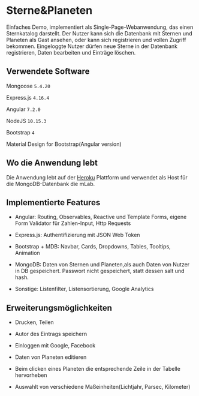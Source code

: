 # Sterne&Planeten

Einfaches Demo, implementiert als Single-Page-Webanwendung, das einen Sternkatalog darstellt. 
Der Nutzer kann sich die Datenbank mit Sternen und Planeten als Gast ansehen, oder kann sich
registrieren und vollen Zugriff bekommen. Eingeloggte Nutzer dürfen 
neue Sterne in der Datenbank registrieren, Daten bearbeiten und Einträge löschen.


## Verwendete Software

Mongoose `5.4.20`

Express.js `4.16.4`

Angular `7.2.0`

NodeJS `10.15.3`

Bootstrap `4`

Material Design for Bootstrap(Angular version)

## Wo die Anwendung lebt

Die Anwendung lebt auf der [Heroku](https://stars-and-planets.herokuapp.com/) 
Plattform und verwendet als Host für die MongoDB-Datenbank die mLab.

## Implementierte Features

- Angular: Routing, Observables, Reactive und Template Forms, eigene Form Validator für Zahlen-Input, Http Requests

- Express.js: Authentifizierung mit JSON Web Token

- Bootstrap + MDB: Navbar, Cards, Dropdowns, Tables, Tooltips, Animation

- MongoDB: Daten von Sternen und Planeten,als auch Daten von Nutzer in DB gespeichert. 
Passwort nicht gespeichert, statt dessen salt und hash.

- Sonstige: Listenfilter, Listensortierung, Google Analytics


## Erweiterungsmöglichkeiten

- Drucken, Teilen

- Autor des Eintrags speichern

- Einloggen mit Google, Facebook

- Daten von Planeten editieren

- Beim clicken eines Planeten die entsprechende Zeile in der Tabelle hervorheben

- Auswahlt von verschiedene Maßeinheiten(Lichtjahr, Parsec, Kilometer)



